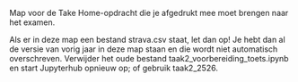 Map voor de Take Home-opdracht die je afgedrukt mee moet brengen naar het examen.

Als er in deze map een bestand strava.csv staat, let dan op! Je hebt dan al de versie van vorig jaar in deze map staan en die wordt niet automatisch overschreven. 
Verwijder het oude bestand taak2_voorbereiding_toets.ipynb en start Jupyterhub opnieuw op; of gebruik taak2_2526.
